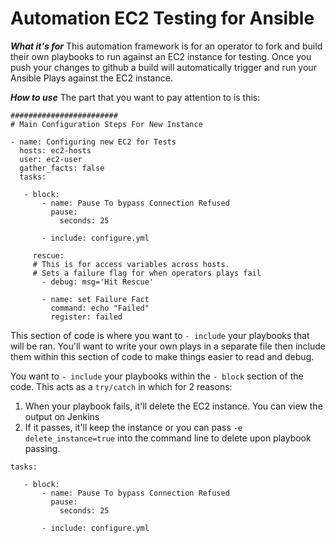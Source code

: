# Automation EC2 Testing for Ansible

_**What it's for**_
This automation framework is for an operator to fork and build their own playbooks to run against an EC2 instance for testing. Once you push your changes to github a build will automatically trigger and run your Ansible Plays against the EC2 instance.

_**How to use**_
The part that you want to pay attention to is this:
```
########################
# Main Configuration Steps For New Instance

- name: Configuring new EC2 for Tests
  hosts: ec2-hosts
  user: ec2-user
  gather_facts: false
  tasks:

   - block:
       - name: Pause To bypass Connection Refused
         pause:
           seconds: 25

       - include: configure.yml

     rescue:
     # This is for access variables across hosts.
     # Sets a failure flag for when operators plays fail
       - debug: msg='Hit Rescue'

       - name: set Failure Fact
         command: echo "Failed"
         register: failed
```

This section of code is where you want to `- include` your playbooks that will be ran. You'll want to write your own plays in a separate file then include them within this section of code to make things easier to read and debug.

You want to `- include` your playbooks within the `- block` section of the code. This acts as a `try/catch` in which for 2 reasons:
1. When your playbook fails, it'll delete the EC2 instance. You can view the output on Jenkins
2. If it passes, it'll keep the instance or you can pass `-e delete_instance=true` into the command line to delete upon playbook passing.

```
tasks:

   - block:
       - name: Pause To bypass Connection Refused
         pause:
           seconds: 25

       - include: configure.yml

```
